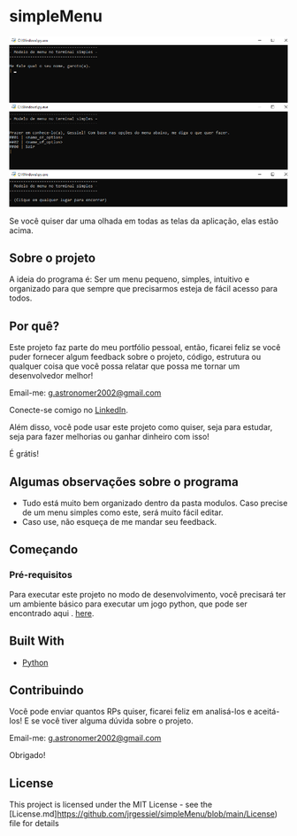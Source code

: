 # simpleMenu
![Preview-Screens](https://github.com/jrgessiel/simpleMenu/blob/main/demo/shell_menu.png)

Se você quiser dar uma olhada em todas as telas da aplicação, elas estão acima.

## Sobre o projeto

A ideia do programa é:
Ser um menu pequeno, simples, intuitivo e organizado para que sempre que precisarmos esteja de fácil acesso para todos.


## Por quê?

Este projeto faz parte do meu portfólio pessoal, então, ficarei feliz se você puder fornecer algum feedback sobre o projeto, código, estrutura ou qualquer coisa que você possa relatar que possa me tornar um desenvolvedor melhor!

Email-me: g.astronomer2002@gmail.com

Conecte-se comigo no [LinkedIn](https://www.linkedin.com/in/).

Além disso, você pode usar este projeto como quiser, seja para estudar, seja para fazer melhorias ou ganhar dinheiro com isso!

É grátis!

## Algumas observações sobre o programa

- Tudo está muito bem organizado dentro da pasta modulos. Caso precise de um menu simples como este, será muito fácil editar.
- Caso use, não esqueça de me mandar seu feedback.

## Começando

### Pré-requisitos

Para executar este projeto no modo de desenvolvimento, você precisará ter um ambiente básico para executar um jogo python, que pode ser encontrado aqui . [here](https://python.org/).

## Built With

- [Python](https://python.org/) 

## Contribuindo

Você pode enviar quantos RPs quiser, ficarei feliz em analisá-los e aceitá-los! E se você tiver alguma dúvida sobre o projeto.

Email-me: g.astronomer2002@gmail.com

Obrigado!

## License

This project is licensed under the MIT License - see the [License.md]https://github.com/jrgessiel/simpleMenu/blob/main/License) file for details
